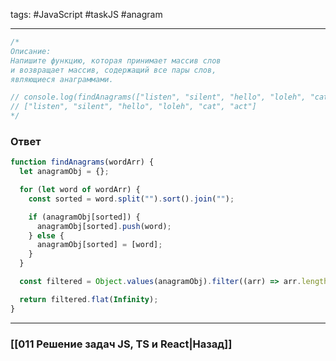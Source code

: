 tags: #JavaScript #taskJS #anagram 
____

```js
/*
Описание:
Напишите функцию, которая принимает массив слов 
и возвращает массив, содержащий все пары слов, 
являющиеся анаграммами.

// console.log(findAnagrams(["listen", "silent", "hello", "loleh", "cat", "act", "pips"]));
// ["listen", "silent", "hello", "loleh", "cat", "act"]
*/
```

### Ответ

```js
function findAnagrams(wordArr) {
  let anagramObj = {};

  for (let word of wordArr) {
    const sorted = word.split("").sort().join("");

    if (anagramObj[sorted]) {
      anagramObj[sorted].push(word);
    } else {
      anagramObj[sorted] = [word];
    }
  }

  const filtered = Object.values(anagramObj).filter((arr) => arr.length > 1);

  return filtered.flat(Infinity);
}
```

___
### [[011 Решение задач JS, TS и React|Назад]]
